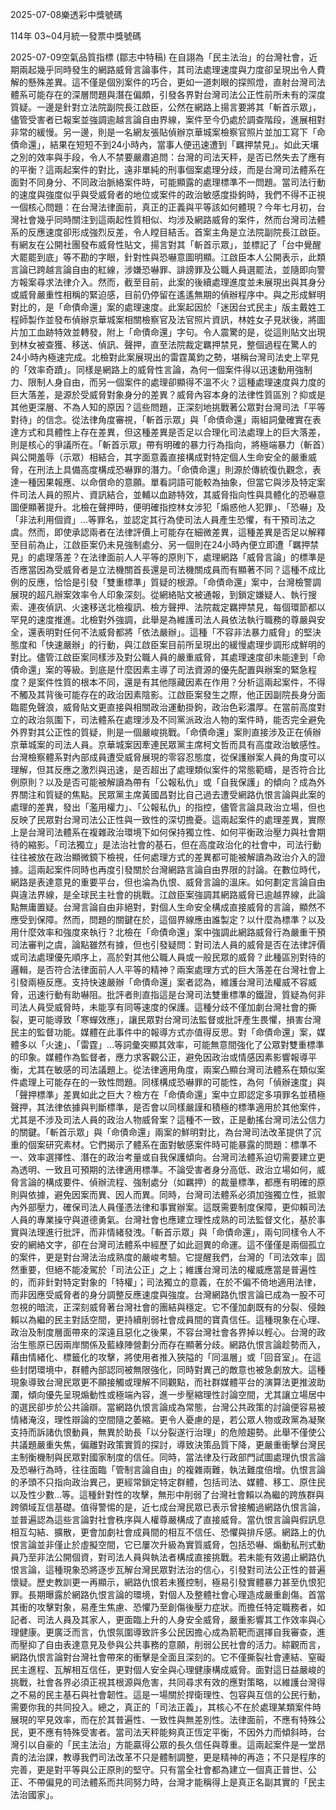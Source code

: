 
2025-07-08樂透彩中獎號碼

                                
114年 03~04月統一發票中獎號碼
                             
2025-07-09空氣品質指標
                              (鄒志中特稿) 在自詡為「民主法治」的台灣社會，近期兩起幾乎同時發生的網路威脅言論事件，其司法處理速度與力度卻呈現出令人費解的懸殊差異。這不僅是個別案件的巧合，更如一道刺眼的探照燈，直射台灣司法體系可能存在的深層問題與潛在偏頗，引發各界對台灣司法公正性前所未有的深度質疑。一邊是針對立法院副院長江啟臣，公然在網路上揚言要將其「斬首示眾」，儘管受害者已報案並強調逾越言論自由界線，案件至今仍處於調查階段，進展相對非常的緩慢。另一邊，則是一名網友張貼偵辦京華城案檢察官照片並加工寫下「命債命還」，結果在短短不到24小時內，當事人便迅速遭到「羈押禁見」。如此天壤之別的效率與手段，令人不禁要嚴肅追問：台灣的司法天秤，是否已然失去了應有的平衡？這兩起案件的對比，遠非單純的刑事個案處理分歧，而是台灣司法體系在面對不同身分、不同政治脈絡案件時，可能顯露的處理標準不一問題。當司法行動的速度與強度似乎與受威脅者的地位或案件的政治敏感度掛鉤時，我們不得不正視一個核心問題：在台灣法律面前，真正的正義與平等該如何體現？今年七月初，台灣社會幾乎同時關注到這兩起性質相似、均涉及網路威脅的案件，然而台灣司法體系的反應速度卻形成強烈反差，令人瞠目結舌。首案主角是立法院副院長江啟臣。有網友在公開社團發布威脅性貼文，揚言對其「斬首示眾」，並標記了「台中覺醒大罷罷到底」等不勘的字眼，針對性與恐嚇意圖明顯。江啟臣本人公開表示，此類言論已跨越言論自由的紅線，涉嫌恐嚇罪、誹謗罪及公職人員選罷法，並隨即向警方報案尋求法律介入。然而，截至目前，此案的後續處理進度並未展現出與其身分或威脅嚴重性相稱的緊迫感，目前仍停留在遙遙無期的偵辦程序中。與之形成鮮明對比的，是「命債命還」案的處理速度。此案起因於「迷因台式民主」版主戴姓工程師製作並發布偵辦京華城案相關檢察官及法官照片資訊，林姓女子見狀後，將圖片加工血跡特效並轉發，附上「命債命還」字句。令人震驚的是，從這則貼文出現到林女被查獲、移送、偵訊、聲押，直至法院裁定羈押禁見，整個過程在驚人的24小時內極速完成。北檢對此案展現出的雷霆萬鈞之勢，堪稱台灣司法史上罕見的「效率奇蹟」。同樣是網路上的威脅性言論，為何一個案件得以迅速動用強制力、限制人身自由，而另一個案件的處理卻顯得不溫不火？這種處理速度與力度的巨大落差，是源於受威脅對象身分的差異？威脅內容本身的法律性質區別？抑或是其他更深層、不為人知的原因？這些問題，正深刻地挑戰著公眾對台灣司法「平等對待」的信念。從法律角度審視，「斬首示眾」與「命債命還」兩組詞彙確實在表達方式和具體性上存在差異，但这種差異是否足以合理化司法處理上的巨大落差，則是核心的爭議所在。「斬首示眾」帶有明確的暴力行為指向，將極端暴力（斬首）與公開羞辱（示眾）相結合，其字面意義直接構成對特定個人生命安全的嚴重威脅，在刑法上具備高度構成恐嚇罪的潛力。「命債命還」則源於傳統復仇觀念，表達一種因果報應、以命償命的意願。單看詞語可能較為抽象，但當它與涉及特定案件司法人員的照片、資訊結合，並輔以血跡特效，其威脅指向性與具體化的恐嚇意圖便顯著提升。北檢在聲押時，便明確指控林女涉犯「煽惑他人犯罪」、「恐嚇」及「非法利用個資」…等罪名，並認定其行為使司法人員產生恐懼，有干預司法之虞。然而，即使承認兩者在法律評價上可能存在細微差異，這種差異是否足以解釋至目前為止，江啟臣案仍未見強制處分、另一個則在24小時內便立即遭「羈押禁見」的處理落差？在法律面前人人平等的原則下，處理網路「威脅言論」的標準是否應當因為受威脅者是立法機關首長還是司法機關成員而有顯著不同？這種不成比例的反應，恰恰是引發「雙重標準」質疑的根源。「命債命還」案中，台灣檢警調展現的超凡辦案效率令人印象深刻。從網絡貼文被通報，到鎖定嫌疑人、執行搜索、連夜偵訊、火速移送北檢複訊、檢方聲押、法院裁定羈押禁見，每個環節都以罕見的速度推進。北檢對外強調，此舉是為維護司法人員依法執行職務的尊嚴與安全，還表明對任何不法威脅都將「依法嚴辦」。這種「不容非法暴力威脅」的堅決態度和「快速嚴辦」的行動，與江啟臣案目前所呈現出的緩慢處理步調形成鮮明的對比。儘管江啟臣案同樣涉及對公職人員的嚴重威脅，其處理速度卻未能達到「命債命還」案的等級。到底是什麼因素主導了司法資源的優先配置與辦案的緊急程度？是案件性質的根本不同，還是有其他隱藏因素在作用？分析這兩起案件，不得不觸及其背後可能存在的政治因素陰影。江啟臣案發生之際，他正因副院長身分面臨罷免聲浪，威脅貼文更直接與相關政治運動掛鉤，政治色彩濃厚。在當前高度對立的政治氛圍下，司法體系在處理涉及不同黨派政治人物的案件時，能否完全避免外界對其公正性的質疑，則是一個嚴峻挑戰。「命債命還」案則直接涉及正在偵辦京華城案的司法人員。京華城案因牽連民眾黨主席柯文哲而具有高度政治敏感性。台灣檢察體系對內部成員遭受威脅展現的零容忍態度，從保護辦案人員的角度可以理解，但其反應之激烈與迅速，是否超出了處理類似案件的常態範疇，是否符合比例原則？以及是否可能被解讀為帶有「公報私仇」或「自我保護」的傾向？成為外界關注和質疑的焦點。民眾黨主席黃國昌對比自己過去遭受網路仇恨言論與此案的處理的差異，發出「濫用權力」、「公報私仇」的指控，儘管言論具政治立場，但也反映了民眾對台灣司法公正性與一致性的深切擔憂。這兩起案件的處理差異，實際上是台灣司法體系在複雜政治環境下如何保持獨立性、如何平衡政治壓力與社會期待的縮影。「司法獨立」是法治社會的基石，但在高度政治化的社會中，司法行動往往被放在政治顯微鏡下檢視，任何處理方式的差異都可能被解讀為政治介入的證據。這兩起案件同時也再度引發關於台灣網路言論自由界限的討論。在數位時代，網路是表達意見的重要平台，但也淪為仇恨、威脅言論的溫床。如何劃定言論自由與違法界線，是全球民主社會的挑戰。江啟臣案強調其網路威脅已逾越界線，此論點無庸置疑。台灣言論自由非絕對，對個人生命安全構成直接威脅的言論，顯然不應受到保障。然而，問題的關鍵在於，這個界線應由誰製定？以什麼為標準？以及用什麼效率和強度來執行？北檢在「命債命還」案中強調此網路威脅行為嚴重干預司法審判之虞，論點雖然有據，但也引發疑問：對司法人員的威脅是否在法律評價或司法處理優先順序上，高於對其他公職人員或一般民眾的威脅？此種區別對待的邏輯，是否符合法律面前人人平等的精神？兩案處理方式的巨大落差在台灣社會上引發兩極反應。支持快速嚴辦「命債命還」案者認為，維護台灣司法權威不容威脅，迅速行動有助嚇阻。批評者則直指這是台灣司法雙重標準的鐵證，質疑為何非司法人員受威脅時，未能享有同等速度的保護。這種分歧不僅加劇台灣社會的撕裂，更可能導致「寒蟬效應」，讓民眾對台灣司法監督或批評產生畏懼，損害台灣民主的監督功能。媒體在此事件中的報導方式亦值得反思。對「命債命還」案，媒體多以「火速」、「雷霆」…等詞彙突顯其效率，可能無意間強化了公眾對雙重標準的印象。媒體作為監督者，應力求客觀公正，避免因政治或情感因素影響報導平衡，尤其在敏感的司法議題上。從法律適用角度，兩案凸顯台灣司法體系在類似案件處理上可能存在的一致性問題。同樣構成恐嚇罪的可能性，為何「偵辦速度」與「聲押標準」差異如此之巨大？檢方在「命債命還」案中立即認定多項罪名並積極聲押，其法律依據與判斷標準，是否會以同樣嚴謹和積極的標準適用於其他案件，尤其是不涉及司法人員的政治人物威脅案？這種不一致，正是動搖台灣司法公信力的關鍵。「斬首示眾」與「命債命還」兩案的鮮明對比，為台灣司法改革提供了沉重的個案研究素材。它們揭示了體系在面對敏感案件時可能暴露的問題：標準不一、效率選擇性、潛在的政治考量或自我保護傾向。台灣司法體系迫切需要建立更為透明、一致且可預期的法律適用標準。不論受害者身分高低、政治立場如何，威脅言論的構成要件、偵辦流程、強制處分（如羈押）的裁量標準，都應有明確的原則與依據，避免因案而異、因人而異。同時，台灣司法體系必須加強獨立性，抵禦內外部壓力，確保司法人員僅憑法律和事實辦案。這既需要制度保障，更仰賴司法人員的專業操守與道德勇氣。台灣社會也應建立理性成熟的司法監督文化，基於事實與法理進行批評，而非情緒發洩。「斬首示眾」與「命債命還」，兩句同樣令人不安的網絡文字，卻在台灣司法體系中經歷了如此迴異的命運。這不僅僅是兩個孤立的案件，更是對台灣法治成熟度的嚴峻考驗。它提醒我們，台灣的「司法效率」固然重要，但絕不能凌駕於「司法公正」之上；維護台灣司法的權威應當是普遍性的，而非針對特定對象的「特權」；司法獨立的意義，在於不偏不倚地適用法律，而非因應受威脅者的身分調整反應速度與強度。台灣網路仇恨言論已成為一股不可忽視的暗流，正深刻威脅著台灣社會的團結與穩定。它不僅加劇既有的分裂、侵蝕賴以為繼的民主對話空間，更持續削弱社會成員間的寶貴信任。這種現象在心理、政治及制度層面帶來的深遠且惡化之後果，不容台灣社會各界掉以輕心。台灣的政治生態原已因兩岸關係及藍綠陣營劃分而存在顯著分歧。網路仇恨言論趁勢而入，藉由情緒化、標籤化的攻擊，將使用者推入狹隘的「同溫層」或「回音室」。在這些封閉環境中，群體內部認同被無限強化，同時對異己的敵意也被急劇放大。這種現象導致台灣民眾更不願接觸或理解不同觀點，而社群媒體平台的演算法更推波助瀾，傾向優先呈現煽動性或極端內容，進一步壓縮理性討論空間，尤其讓立場居中的選民卻步於公共論辯。當網路仇恨言論成為常態，台灣公共政策的討論便容易被情緒淹沒，理性辯論的空間隨之萎縮。更令人憂慮的是，若公眾人物或政黨為凝聚支持而訴諸仇恨動員，無異於助長「以分裂遂行治理」的危險趨勢。此舉不僅使公共議題嚴重失焦，偏離對政策實質的探討，導致決策品質下降，更嚴重衝擊台灣民主制衡機制與民眾對國家制度的信任。同時，當法律及行政部門試圖處理仇恨言論及恐嚇行為時，往往面臨「管制言論自由」的複雜兩難，執法難度倍增。仇恨言論的矛頭不只指向政治異己，更經常鎖定特定群體，包括司法、媒體、移工、原住民以及性少數…等。這種針對性的攻擊，無形中削弱了台灣社會賴以為繼的跨族群與跨領域互信基礎。值得警惕的是，近七成台灣民眾已表示曾接觸過網路仇恨言論，並普遍認為這些言論對社會秩序與人權尊嚴構成了直接威脅。當仇恨言論與假訊息相互勾結、擴散，更會加劇社會成員間的相互不信任、恐懼與排斥感。網路上的仇恨言論並非僅止於虛擬空間，它已屢次升級為實質威脅，包括恐嚇、煽動私刑式動員乃至非法公開個資，對司法人員與執法者構成直接挑戰。若未能有效遏止網路仇恨言論，這種現象恐將逐步瓦解台灣民眾對法治的信心，引發對司法公正性的普遍懷疑。歷史教訓更一再顯示，網路仇恨若未獲控制，極易引發實體暴力甚至仇恨犯罪。長期曝露於網路仇恨言論的環境，對個人及整體社會心理造成嚴重創傷。首當其衝的攻擊對象，易產生焦慮、恐懼乃至創傷後壓力症狀。而擔任特定職務者，如記者、司法人員及其家人，更面臨上升的人身安全威脅，嚴重影響其工作效率與心理健康。更廣泛而言，仇恨氛圍導致許多公民因擔心成為箭靶而選擇自我審查，進而壓抑了自由表達意見及參與公共事務的意願，削弱公民社會的活力。綜觀而言，網路仇恨言論對台灣社會帶來的衝擊是全面且深刻的。它不僅撕裂社會連結、窒礙民主進程、瓦解相互信任，更對個人安全與心理健康構成威脅。面對這日益嚴峻的挑戰，社會各界必須正視其根源與危害，共同尋求有效的應對策略，以維護台灣得之不易的民主基石與社會韌性。這是一場關於捍衛理性、包容與互信的公民行動，需要你我的共同投入。總之，真正的「司法正義」，其核心不在於處理某類案件時展現的罕見效率，而在於其普遍性、一致性與無差別性。法律面前，不應有特殊公民，更不應有特殊受害者。當司法天秤能夠真正恆定平衡，不因外力而傾斜時，台灣引以自豪的「民主法治」方能贏得公眾的長久信任與尊重。這兩起案件是一堂昂貴的法治課，教導我們司法改革不只是體制調整，更是精神的再造；不只是程序的完善，更是對平等與公正原則的堅守。只有當全社會都為建立一個真正普世、公正、不帶偏見的司法體系而共同努力時，台灣才能稱得上是真正名副其實的「民主法治國家」。